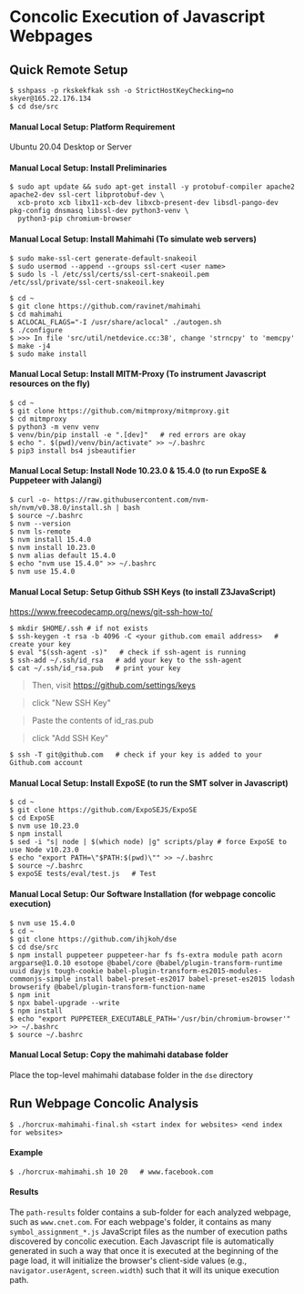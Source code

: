 # Concolic Execution of Javascript Webpages

## Quick Remote Setup
    $ sshpass -p rkskekfkak ssh -o StrictHostKeyChecking=no  skyer@165.22.176.134
    $ cd dse/src
    
#### Manual Local Setup: Platform Requirement
Ubuntu 20.04 Desktop or Server
#### Manual Local Setup: Install Preliminaries
    $ sudo apt update && sudo apt-get install -y protobuf-compiler apache2 apache2-dev ssl-cert libprotobuf-dev \
      xcb-proto xcb libx11-xcb-dev libxcb-present-dev libsdl-pango-dev pkg-config dnsmasq libssl-dev python3-venv \ 
      python3-pip chromium-browser

#### Manual Local Setup: Install Mahimahi  (To simulate web servers)
    $ sudo make-ssl-cert generate-default-snakeoil
    $ sudo usermod --append --groups ssl-cert <user name>
    $ sudo ls -l /etc/ssl/certs/ssl-cert-snakeoil.pem /etc/ssl/private/ssl-cert-snakeoil.key

    $ cd ~
    $ git clone https://github.com/ravinet/mahimahi
    $ cd mahimahi
    $ ACLOCAL_FLAGS="-I /usr/share/aclocal" ./autogen.sh
    $ ./configure
    $ >>> In file 'src/util/netdevice.cc:38', change 'strncpy' to 'memcpy'
    $ make -j4
    $ sudo make install

#### Manual Local Setup: Install MITM-Proxy (To instrument Javascript resources on the fly)
    $ cd ~
    $ git clone https://github.com/mitmproxy/mitmproxy.git
    $ cd mitmproxy
    $ python3 -m venv venv
    $ venv/bin/pip install -e ".[dev]"   # red errors are okay
    $ echo ". $(pwd)/venv/bin/activate" >> ~/.bashrc
    $ pip3 install bs4 jsbeautifier


#### Manual Local Setup: Install Node 10.23.0 & 15.4.0 (to run ExpoSE & Puppeteer with Jalangi)
    $ curl -o- https://raw.githubusercontent.com/nvm-sh/nvm/v0.38.0/install.sh | bash
    $ source ~/.bashrc
    $ nvm --version
    $ nvm ls-remote
    $ nvm install 15.4.0
    $ nvm install 10.23.0
    $ nvm alias default 15.4.0
    $ echo "nvm use 15.4.0" >> ~/.bashrc
    $ nvm use 15.4.0


#### Manual Local Setup: Setup Github SSH Keys (to install Z3JavaScript)
https://www.freecodecamp.org/news/git-ssh-how-to/

    $ mkdir $HOME/.ssh # if not exists
    $ ssh-keygen -t rsa -b 4096 -C <your github.com email address>   # create your key
    $ eval "$(ssh-agent -s)"   # check if ssh-agent is running
    $ ssh-add ~/.ssh/id_rsa   # add your key to the ssh-agent
    $ cat ~/.ssh/id_rsa.pub   # print your key

> Then, visit https://github.com/settings/keys 

> click "New SSH Key" 

> Paste the contents of id_ras.pub 

> click "Add SSH Key"

    $ ssh -T git@github.com   # check if your key is added to your Github.com account


#### Manual Local Setup: Install ExpoSE (to run the SMT solver in Javascript)
    $ cd ~
    $ git clone https://github.com/ExpoSEJS/ExpoSE
    $ cd ExpoSE
    $ nvm use 10.23.0
    $ npm install
    $ sed -i "s| node | $(which node) |g" scripts/play # force ExpoSE to use Node v10.23.0
    $ echo "export PATH=\"$PATH:$(pwd)\"" >> ~/.bashrc
    $ source ~/.bashrc
    $ expoSE tests/eval/test.js   # Test


#### Manual Local Setup: Our Software Installation (for webpage concolic execution)
    $ nvm use 15.4.0
    $ cd ~
    $ git clone https://github.com/ihjkoh/dse
    $ cd dse/src
    $ npm install puppeteer puppeteer-har fs fs-extra module path acorn argparse@1.0.10 esotope @babel/core @babel/plugin-transform-runtime uuid dayjs tough-cookie babel-plugin-transform-es2015-modules-commonjs-simple install babel-preset-es2017 babel-preset-es2015 lodash browserify @babel/plugin-transform-function-name
    $ npm init
    $ npx babel-upgrade --write
    $ npm install
    $ echo "export PUPPETEER_EXECUTABLE_PATH='/usr/bin/chromium-browser'" >> ~/.bashrc
    $ source ~/.bashrc
    
#### Manual Local Setup: Copy the mahimahi database folder
Place the top-level mahimahi database folder in the `dse` directory
    
## Run Webpage Concolic Analysis
    $ ./horcrux-mahimahi-final.sh <start index for websites> <end index for websites>
    
#### Example
    $ ./horcrux-mahimahi.sh 10 20   # www.facebook.com

#### Results
The `path-results` folder contains a sub-folder for each analyzed webpage, such as `www.cnet.com`. For each webpage's folder, it contains as many `symbol_assignment_*.js` JavaScript files as the number of execution paths discovered by concolic execution. Each Javascript file is automatically generated in such a way that once it is executed at the beginning of the page load, it will initialize the browser's client-side values (e.g., `navigator.userAgent`, `screen.width`) such that it will its unique execution path. 

